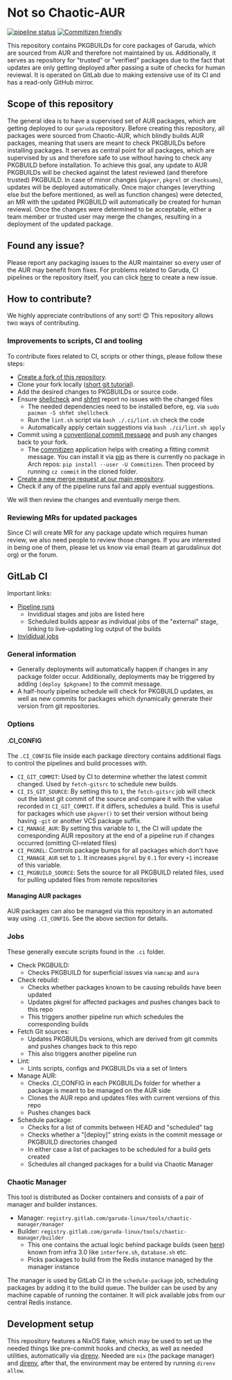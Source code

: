 # Not so Chaotic-AUR

[![pipeline status](https://gitlab.com/garuda-linux/pkgsbuilds-aur/badges/main/pipeline.svg)](https://gitlab.com/garuda-linux/pkgsbuilds-aur/-/commits/main)
[![Commitizen friendly](https://img.shields.io/badge/commitizen-friendly-brightgreen.svg)](http://commitizen.github.io/cz-cli/)

This repository contains PKGBUILDs for core packages of Garuda, which are sourced from AUR and therefore not maintained by us.
Additionally, it serves as repository for "trusted" or "verified" packages due to the fact that updates are only getting deployed after passing a suite of checks for human reviewal.
It is operated on GitLab due to making extensive use of its CI and has a read-only GitHub mirror.

## Scope of this repository

The general idea is to have a supervised set of AUR packages, which are getting deployed to our `garuda` repository.
Before creating this repository, all packages were sourced from Chaotic-AUR, which blindly builds AUR packages, meaning that users are meant to check PKGBUILDs before installing packages.
It serves as central point for all packages, which are supervised by us and therefore safe to use without having to check any PKGBUILD before installation.
To achieve this goal, any update to AUR PKGBUILDs will be checked against the latest reviewed (and therefore trusted) PKGBUILD.
In case of minor changes (`pkgver`, `pkgrel` or `checksums`), updates will be deployed automatically.
Once major changes (everything else but the before mentioned, as well as function changes) were detected, an MR with the updated PKGBUILD will automatically be created for human reviewal.
Once the changes were determined to be acceptable, either a team member or trusted user may merge the changes, resulting in a deployment of the updated package.

## Found any issue?

Please report any packaging issues to the AUR maintainer so every user of the AUR may benefit from fixes.
For problems related to Garuda, CI pipelines or the repository itself, you can click [here](https://gitlab.com/garuda-linux/pkgbuilds-aur/-/issues/new) to create a new issue.

## How to contribute?

We highly appreciate contributions of any sort! 😊 This repository allows two ways of contributing.

### Improvements to scripts, CI and tooling

To contribute fixes related to CI, scripts or other things, please follow these steps:

- [Create a fork of this repository](https://gitlab.com/garuda-linux/pkgbuilds/-/forks/new).
- Clone your fork locally ([short git tutorial](https://rogerdudler.github.io/git-guide/)).
- Add the desired changes to PKGBUILDs or source code.
- Ensure [shellcheck](https://www.shellcheck.net) and [shfmt](https://github.com/patrickvane/shfmt) report no issues with the changed files
  - The needed dependencies need to be installed before, eg. via `sudo pacman -S shfmt shellcheck`
  - Run the `lint.sh` script via `bash ./.ci/lint.sh` check the code
  - Automatically apply certain suggestions via `bash ./ci/lint.sh apply`
- Commit using a [conventional commit message](https://www.conventionalcommits.org/en/v1.0.0/#summary) and push any changes back to your fork.
  - The [commitizen](https://github.com/commitizen-tools/commitizen) application helps with creating a fitting commit message.
    You can install it via [pip](https://pip.pypa.io/) as there is currently no package in Arch repos: `pip install --user -U Commitizen`.
    Then proceed by running `cz commit` in the cloned folder.
- [Create a new merge request at our main repository](https://gitlab.com/garuda-linux/pkgbuilds/-/merge_requests/new).
- Check if any of the pipeline runs fail and apply eventual suggestions.

We will then review the changes and eventually merge them.

### Reviewing MRs for updated packages

Since CI will create MR for any package update which requires human review, we also need people to review those changes.
If you are interested in being one of them, please let us know via email (team at garudalinux dot org) or the forum.

## GitLab CI

Important links:

- [Pipeline runs](https://gitlab.com/garuda-linux/pkgbuilds-aur/-/pipelines)
  - Invididual stages and jobs are listed here
  - Scheduled builds appear as individual jobs of the "external" stage, linking to live-updating log output of the builds
- [Invididual jobs](https://gitlab.com/garuda-linux/pkgbuilds-aur/-/jobs)

### General information

- Generally deployments will automatically happen if changes in any package folder occur.
  Additionally, deployments may be triggered by adding `[deploy $pkgname]` to the commit message.
- A half-hourly pipeline schedule will check for PKGBUILD updates, as well as new commits for packages which dynamically generate their version from git repositories.

### Options

#### .CI_CONFIG

The `.CI_CONFIG` file inside each package directory contains additional flags to control the pipelines and build processes with.

- `CI_GIT_COMMIT`: Used by CI to determine whether the latest commit changed. Used by `fetch-gitsrc` to schedule new builds.
- `CI_IS_GIT_SOURCE`: By setting this to `1`, the `fetch-gitsrc` job will check out the latest git commit of the source and compare it with the value recorded in `CI_GIT_COMMIT`.
  If it differs, schedules a build.
  This is useful for packages which use `pkgver()` to set their version without being having `-git` or another VCS package suffix.
- `CI_MANAGE_AUR`: By setting this variable to `1`, the CI will update the corresponding AUR repository at the end of a pipeline run if changes occurred (omitting CI-related files)
- `CI_PKGREL`: Controls package bumps for all packages which don't have `CI_MANAGE_AUR` set to `1`. It increases `pkgrel` by `0.1` for every `+1` increase of this variable.
- `CI_PKGBUILD_SOURCE`: Sets the source for all PKGBUILD related files, used for pulling updated files from remote repositories

#### Managing AUR packages

AUR packages can also be managed via this repository in an automated way using `.CI_CONFIG`. See the above section for details.

### Jobs

These generally execute scripts found in the `.ci` folder.

- Check PKGBUILD:
  - Checks PKGBUILD for superficial issues via `namcap` and `aura`
- Check rebuild:
  - Checks whether packages known to be causing rebuilds have been updated
  - Updates pkgrel for affected packages and pushes changes back to this repo
  - This triggers another pipeline run which schedules the corresponding builds
- Fetch Git sources:
  - Updates PKGBUILDs versions, which are derived from git commits and pushes changes back to this repo
  - This also triggers another pipeline run
- Lint:
  - Lints scripts, configs and PKGBUILDs via a set of linters
- Manage AUR:
  - Checks .CI_CONFIG in each PKGBUILDs folder for whether a package is meant to be managed on the AUR side
  - Clones the AUR repo and updates files with current versions of this repo
  - Pushes changes back
- Schedule package:
  - Checks for a list of commits between HEAD and "scheduled" tag
  - Checks whether a "[deploy]" string exists in the commit message or PKGBUILD directories changed
  - In either case a list of packages to be scheduled for a build gets created
  - Schedules all changed packages for a build via Chaotic Manager

### Chaotic Manager

This tool is distributed as Docker containers and consists of a pair of manager and builder instances.

- Manager: `registry.gitlab.com/garuda-linux/tools/chaotic-manager/manager`
- Builder: `registry.gitlab.com/garuda-linux/tools/chaotic-manager/builder`
  - This one contains the actual logic behind package builds (seen [here](https://gitlab.com/garuda-linux/tools/chaotic-manager/-/tree/main/builder-container?ref_type=heads)) known from infra 3.0 like `interfere.sh`, `database.sh` etc.
  - Picks packages to build from the Redis instance managed by the manager instance

The manager is used by GitLab CI in the `schedule-package` job, scheduling packages by adding it to the build queue.
The builder can be used by any machine capable of running the container. It will pick available jobs from our central Redis instance.

## Development setup

This repository features a NixOS flake, which may be used to set up the needed things like pre-commit hooks and checks, as well as needed utilities, automatically via [direnv](https://direnv.net/).
Needed are `nix` (the package manager) and [direnv](https://direnv.net/), after that, the environment may be entered by running `direnv allow`.
